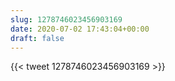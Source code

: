 ```yaml
---
slug: 1278746023456903169
date: 2020-07-02 17:43:04+00:00
draft: false
---
```


{{< tweet 1278746023456903169 >}}
